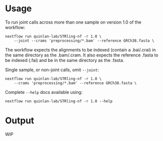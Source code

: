 # Usage

To run joint calls across more than one sample on version 1.0 of the workflow:

```
nextflow run quinlan-lab/STRling-nf -r 1.0 \
    --joint --crams 'preprocessing/*.bam' --reference GRCh38.fasta \
```

The workflow expects the alignments to be indexed (contain a .bai/.crai)
in the same directory as the .bam/.cram. It also expects the reference
.fasta to be indexed (.fai) and be in the same directory as the .fasta.

Single sample, or non-joint calls, omit `--joint`:

```
nextflow run quinlan-lab/STRling-nf -r 1.0 \
    --crams 'preprocessing/*.bam' --reference GRCh38.fasta \
```

Complete `--help` docs available using:

```
nextflow run quinlan-lab/STRling-nf -r 1.0 --help
```

# Output

WIP
